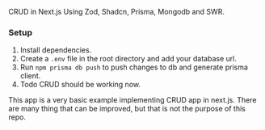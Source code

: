 CRUD in Next.js Using Zod, Shadcn, Prisma, Mongodb and SWR.

### Setup
1. Install dependencies.
2. Create a `.env` file in the root directory and add your database url.
3. Run `npm prisma db push` to push changes to db and generate prisma client.
4. Todo CRUD should be working now.

This app is a very basic example implementing CRUD app in next.js. There are many thing that can be improved, but that is not the purpose of this repo.
